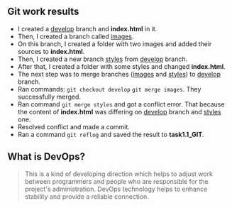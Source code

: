 ## Git work results
- I created a <ins>develop</ins> branch and **index.html** in it.
- Then, I created a branch called <ins>images</ins>.
- On this branch, I created a folder with two images and added their sources to **index.html**.
- Then, I created a new branch <ins>styles</ins> from <ins>develop</ins> branch.
- After that, I created a folder with some styles and changed **index.html**.
- The next step was to merge branches (<ins>images</ins> and <ins>styles</ins>) to <ins>develop</ins> branch.
- Ran commands: `git checkout develop` `git merge images`. They successfully merged. 
- Ran command `git merge styles` and got a conflict error. That because the content of **index.html** was differing on 
<ins>develop</ins> branch and <ins>styles</ins> one.
- Resolved conflict and made a commit.
- Ran a command `git reflog` and saved the result to **task1.1_GIT**.

## What is DevOps?
> This is a kind of developing direction which helps to adjust work between programmers and people who are responsible for
the project's administration. DevOps technology helps to enhance stability and provide a reliable connection.
